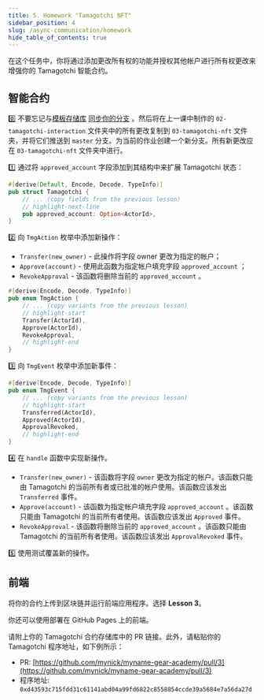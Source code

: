 ```yaml
---
title: 5. Homework "Tamagotchi NFT"
sidebar_position: 4
slug: /async-communication/homework
hide_table_of_contents: true
---
```


在这个任务中，你将通过添加更改所有权的功能并授权其他帐户进行所有权更改来增强你的 Tamagotchi 智能合约。

## 智能合约

0️⃣ 不要忘记与[模板存储库](https://docs.github.com/en/pull-requests/collaborating-with-pull-requests/working-with-forks/syncing-a-fork) [同步你的分支](https://github.com/gear-foundation/dapps-template-gear-academy) 。然后将在上一课中制作的 `02-tamagotchi-interaction` 文件夹中的所有更改复制到 `03-tamagotchi-nft` 文件夹，并将它们推送到 `master` 分支。为当前的作业创建一个新分支。所有新更改应在 `03-tamagotchi-nft` 文件夹中进行。

1️⃣ 通过将 `approved_account` 字段添加到其结构中来扩展 Tamagotchi 状态：

```rust title="03-tamagotchi-nft/io/src/lib.rs"
#[derive(Default, Encode, Decode, TypeInfo)]
pub struct Tamagotchi {
    // ... (copy fields from the previous lesson)
    // highlight-next-line
    pub approved_account: Option<ActorId>,
}
```

2️⃣ 向 `TmgAction` 枚举中添加新操作：

- `Transfer(new_owner)` - 此操作将字段 owner 更改为指定的帐户；
- `Approve(account)` - 使用此函数为指定帐户填充字段 `approved_account` ；
- `RevokeApproval` - 该函数将删除当前的 `approved_account` 。

```rust title="03-tamagotchi-nft/io/src/lib.rs"
#[derive(Encode, Decode, TypeInfo)]
pub enum TmgAction {
    // ... (copy variants from the previous lesson)
    // highlight-start
    Transfer(ActorId),
    Approve(ActorId),
    RevokeApproval,
    // highlight-end
}
```

3️⃣ 向 `TmgEvent` 枚举中添加新事件：

```rust title="03-tamagotchi-nft/io/src/lib.rs"
#[derive(Encode, Decode, TypeInfo)]
pub enum TmgEvent {
    // ... (copy variants from the previous lesson)
    // highlight-start
    Transferred(ActorId),
    Approved(ActorId),
    ApprovalRevoked,
    // highlight-end
}
```

4️⃣ 在 `handle` 函数中实现新操作。

- `Transfer(new_owner)` - 该函数将字段 `owner` 更改为指定的帐户。该函数只能由 Tamagotchi 的当前所有者或已批准的帐户使用。该函数应该发出 `Transferred` 事件。
- `Approve(account)` - 该函数为指定帐户填充字段 `approved_account` 。该函数只能由 Tamagotchi 的当前所有者使用。该函数应该发出 `Approved` 事件。
- `RevokeApproval` - 该函数将删除当前的 `approved_account` 。该函数只能由 Tamagotchi 的当前所有者使用。该函数应该发出 `ApprovalRevoked` 事件。

5️⃣ 使用测试覆盖新的操作。

## 前端

将你的合约上传到区块链并运行前端应用程序。选择 **Lesson 3**。

你还可以使用部署在 GitHub Pages 上的前端。

请附上你的 Tamagotchi 合约存储库中的 PR 链接。此外，请粘贴你的 Tamagotchi 程序地址，如下例所示：

- PR: [https://github.com/mynick/myname-gear-academy/pull/3](https://github.com/mynick/myname-gear-academy/pull/3)
- 程序地址: `0xd43593c715fdd31c61141abd04a99fd6822c8558854ccde39a5684e7a56da27d`
